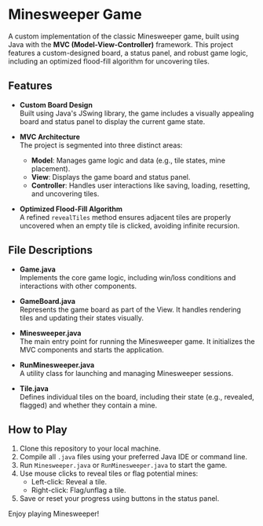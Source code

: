 # Minesweeper Game

A custom implementation of the classic Minesweeper game, built using Java with the **MVC (Model-View-Controller)** framework. This project features a custom-designed board, a status panel, and robust game logic, including an optimized flood-fill algorithm for uncovering tiles.

## Features

- **Custom Board Design**  
  Built using Java's JSwing library, the game includes a visually appealing board and status panel to display the current game state.
  
- **MVC Architecture**  
  The project is segmented into three distinct areas:  
  - **Model**: Manages game logic and data (e.g., tile states, mine placement).  
  - **View**: Displays the game board and status panel.  
  - **Controller**: Handles user interactions like saving, loading, resetting, and uncovering tiles.
  
- **Optimized Flood-Fill Algorithm**  
  A refined `revealTiles` method ensures adjacent tiles are properly uncovered when an empty tile is clicked, avoiding infinite recursion.

## File Descriptions

- **Game.java**  
  Implements the core game logic, including win/loss conditions and interactions with other components.

- **GameBoard.java**  
  Represents the game board as part of the View. It handles rendering tiles and updating their states visually.

- **Minesweeper.java**  
  The main entry point for running the Minesweeper game. It initializes the MVC components and starts the application.

- **RunMinesweeper.java**  
  A utility class for launching and managing Minesweeper sessions.

- **Tile.java**  
  Defines individual tiles on the board, including their state (e.g., revealed, flagged) and whether they contain a mine.

## How to Play

1. Clone this repository to your local machine.
2. Compile all `.java` files using your preferred Java IDE or command line.
3. Run `Minesweeper.java` or `RunMinesweeper.java` to start the game.
4. Use mouse clicks to reveal tiles or flag potential mines:
   - Left-click: Reveal a tile.
   - Right-click: Flag/unflag a tile.
5. Save or reset your progress using buttons in the status panel.

Enjoy playing Minesweeper!
